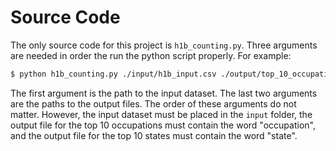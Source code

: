 # Source Code

The only source code for this project is `h1b_counting.py`. Three arguments are needed in order the run the python script properly. For example:

```bash
$ python h1b_counting.py ./input/h1b_input.csv ./output/top_10_occupations.txt ./output/top_10_states.txt
```

The first argument is the path to the input dataset. The last two arguments are the paths to the output files. The order of these arguments do not matter. However, the input dataset must be placed in the `input` folder, the output file for the top 10 occupations must contain the word "occupation", and the output file for the top 10 states must contain the word "state".
